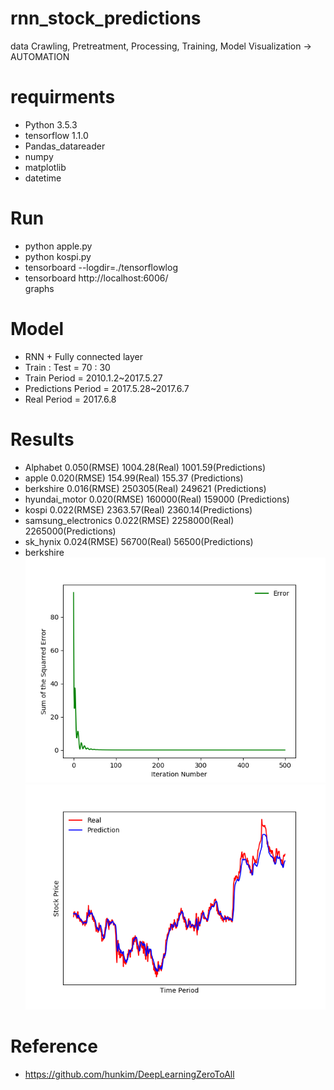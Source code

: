 # rnn_stock_predictions
data Crawling, Pretreatment, Processing, Training, Model Visualization -> AUTOMATION

# requirments
  - Python 3.5.3
  - tensorflow 1.1.0
  - Pandas_datareader
  - numpy
  - matplotlib
  - datetime

# Run
  - python apple.py
  - python kospi.py
  - tensorboard --logdir=./tensorflowlog
  - tensorboard
    http://localhost:6006/  <br>
    graphs

# Model
  - RNN + Fully connected layer
  - Train : Test = 70 : 30
  - Train Period = 2010.1.2~2017.5.27
  - Predictions Period = 2017.5.28~2017.6.7
  - Real Period = 2017.6.8

# Results
  - Alphabet 0.050(RMSE) 1004.28(Real) 1001.59(Predictions)
  - apple 0.020(RMSE) 154.99(Real) 155.37 (Predictions)
  - berkshire 0.016(RMSE) 250305(Real) 249621 (Predictions)
  - hyundai_motor 0.020(RMSE) 160000(Real) 159000 (Predictions)
  - kospi  0.022(RMSE) 2363.57(Real) 2360.14(Predictions)
  - samsung_electronics 0.022(RMSE) 2258000(Real) 2265000(Predictions)   
  - sk_hynix 0.024(RMSE) 56700(Real) 56500(Predictions) <br>
  - berkshire
  ![berkshire](./berkshire_err.png)
  ![berkshire](./berkshire_value.png)



# Reference
  - https://github.com/hunkim/DeepLearningZeroToAll